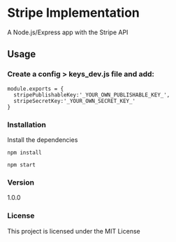 # Stripe Implementation

A Node.js/Express app with the Stripe API

## Usage

### Create a config > keys_dev.js file and add:

```
module.exports = {
  stripePublishableKey:'_YOUR_OWN_PUBLISHABLE_KEY_',
  stripeSecretKey:'_YOUR_OWN_SECRET_KEY_'
}
```

### Installation

Install the dependencies

```
npm install
```

```
npm start
```

### Version

1.0.0

### License

This project is licensed under the MIT License
